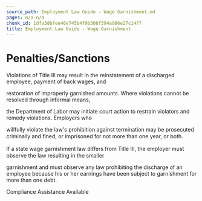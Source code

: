 ```yaml
---
source_path: Employment Law Guide - Wage Garnishment.md
pages: n/a-n/a
chunk_id: 1dfa38bfee40e745b4f9b308f394a906e27c147f
title: Employment Law Guide - Wage Garnishment
---
```

# Penalties/Sanctions

Violations of Title III may result in the reinstatement of a discharged employee, payment of back wages, and

restoration of improperly garnished amounts. Where violations cannot be resolved through informal means,

the Department of Labor may initiate court action to restrain violators and remedy violations. Employers who

willfully violate the law's prohibition against termination may be prosecuted criminally and ﬁned, or imprisoned for not more than one year, or both.

If a state wage garnishment law diﬀers from Title III, the employer must observe the law resulting in the smaller

garnishment and must observe any law prohibiting the discharge of an employee because his or her earnings have been subject to garnishment for more than one debt.

Compliance Assistance Available
